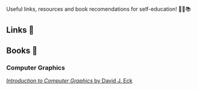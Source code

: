 Useful links, resources and book recomendations for self-education! 🐱‍💻📚

## Links 🌠


## Books 📙

### Computer Graphics

[*Introduction to Computer Graphics* by David J. Eck](http://math.hws.edu/graphicsbook/index.html)
